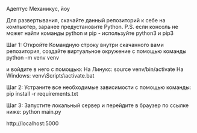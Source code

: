 Адептус Механикус, йоу

Для развертывания, скачайте данный репозиторий к себе на компьютер, заранее предустановите Python.
P.S. если консоль не может найти команды python и pip - используйте python3 и pip3

Шаг 1:
  Откройте Командную строку внутри скачанного вами репозитория, создайте виртуальное окружение с помощью команды 
    python -m venv venv

  и войдите в него с помощью:
    На Линукс:
      source venv/bin/activate
    На Windows:
      venv\Scripts\activate.bat
      
Шаг 2:
  Устраните все необходимые зависимости с помощью команды:
  pip install -r requirements.txt

Шаг 3:
  Запустите локальный сервер и перейдите в браузер по ссылке ниже:
  python main.py

  http://localhost:5000
